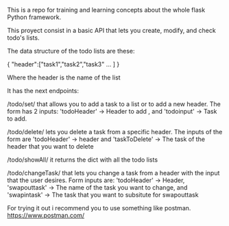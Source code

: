 This is a repo for training and learning concepts about the whole flask Python framework.

This proyect consist in a basic API that lets you create, modify, and check todo's lists.

The data structure of the todo lists are these:

{
"header":["task1","task2","task3" ... ]
}

Where the header is the name of the list

It has the next endpoints:

/todo/set/ that allows you to add a task to a list or to add a new header. The form has 2 inputs: 'todoHeader' -> Header to add , and 'todoinput' -> Task to add.

/todo/delete/ lets you delete a task from a specific header. The inputs of the form are 'todoHeader' -> header and 'taskToDelete' -> The task of the header that you want to delete

/todo/showAll/ it returns the dict with all the todo lists

/todo/changeTask/ that lets you change a task from a header with the input that the user desires. Form inputs are: 'todoHeader' -> Header, 'swapouttask' -> The name of the task you want to change, and 'swapintask' -> The task that you want to subsitute for swapouttask

For trying it out i recommend you to use something like postman. https://www.postman.com/
